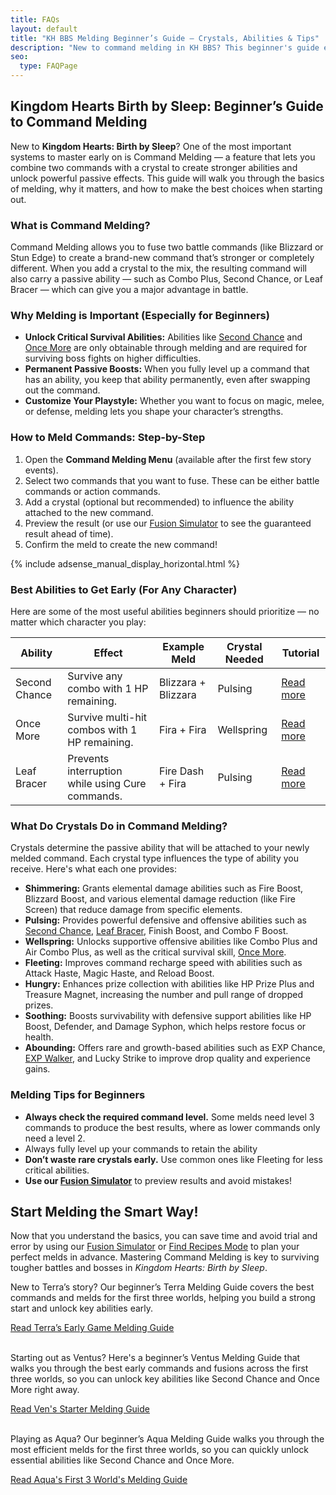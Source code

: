 ```yaml
---
title: FAQs
layout: default
title: "KH BBS Melding Beginner’s Guide – Crystals, Abilities & Tips"
description: "New to command melding in KH BBS? This beginner's guide explains crystals, passive abilities, and how to unlock powerful abilities like Second Chance early."
seo:
  type: FAQPage
---
```

<script type="application/ld+json">
{
  "mainEntity": [
    {
      "@type": "Question",
      "name": "What is Command Melding?",
      "acceptedAnswer": {
        "@type": "Answer",
        "text": "Command Melding allows you to fuse two battle commands, such as Blizzard or Stun Edge, to create a stronger or completely new command. When adding a crystal, the result also gains a passive ability like Combo Plus, Second Chance, or Leaf Bracer, giving your character additional power or defense in battle."
      }
    },
    {
      "@type": "Question",
      "name": "Why is Melding important for beginners?",
      "acceptedAnswer": {
        "@type": "Answer",
        "text": "Melding is crucial because it unlocks essential abilities like Second Chance and Once More, which help you survive boss fights. Fully leveling up commands makes these abilities permanent. Melding also allows players to tailor their characters for magic, melee, or defense styles."
      }
    },
    {
      "@type": "Question",
      "name": "How do you meld commands in Kingdom Hearts Birth by Sleep?",
      "acceptedAnswer": {
        "@type": "Answer",
        "text": "To meld commands, open the Command Melding menu, select two compatible commands, and optionally add a crystal. The result will be a new command with an attached ability. You can preview outcomes using tools like our Fusion Simulator before finalizing the meld."
      }
    },
    {
      "@type": "Question",
      "name": "What are the best abilities to get early in KH BBS?",
      "acceptedAnswer": {
        "@type": "Answer",
        "text": "The most recommended early abilities are Second Chance (survive combos with 1 HP), Once More (survive multi-hit combos), and Leaf Bracer (cast Cure without interruption). These can be created using commands like Blizzara, Fira, and Fire Dash with Pulsing or Wellspring Crystals."
      }
    },
    {
      "@type": "Question",
      "name": "What do Crystals do in Command Melding?",
      "acceptedAnswer": {
        "@type": "Answer",
        "text": "Crystals determine the passive ability added to the fused command. Shimmering boosts elemental abilities, Pulsing grants defense and offense boosts, Wellspring provides supportive and survival abilities, Fleeting speeds up command reload times, Hungry improves prize collection, Soothing offers defensive stat boosts, and Abounding unlocks rare abilities like EXP Chance and Lucky Strike."
      }
    },
    {
      "@type": "Question",
      "name": "What are some melding tips for beginners?",
      "acceptedAnswer": {
        "@type": "Answer",
        "text": "Always check the required command level for optimal results and fully level up commands to permanently keep their abilities. Save rare crystals for critical abilities and use common crystals for minor upgrades. Use a Fusion Simulator to avoid trial and error when experimenting with melds."
      }
    }
  ]
}
</script>

<section id="why-content">
<div class="container">
<div class="text">
<h1>Kingdom Hearts Birth by Sleep: Beginner’s Guide to Command Melding</h1>

<p>New to <strong>Kingdom Hearts: Birth by Sleep</strong>? One of the most important systems to master early on is Command Melding — a feature that lets you combine two commands with a crystal to create stronger abilities and unlock powerful passive effects. This guide will walk you through the basics of melding, why it matters, and how to make the best choices when starting out.</p>

<div class="faq">
<h3>What is Command Melding?</h3>
<p>Command Melding allows you to fuse two battle commands (like Blizzard or Stun Edge) to create a brand-new command that’s stronger or completely different. When you add a crystal to the mix, the resulting command will also carry a passive ability — such as Combo Plus, Second Chance, or Leaf Bracer — which can give you a major advantage in battle.</p>
</div>

<div class="faq">
<h3>Why Melding is Important (Especially for Beginners)</h3>
<ul>
<li><strong>Unlock Critical Survival Abilities:</strong> Abilities like <a href="/second-chance">Second Chance</a> and <a href="/once-more">Once More</a> are only obtainable through melding and are required for surviving boss fights on higher difficulties.</li>
<li><strong>Permanent Passive Boosts:</strong> When you fully level up a command that has an ability, you keep that ability permanently, even after swapping out the command.</li>
<li><strong>Customize Your Playstyle:</strong> Whether you want to focus on magic, melee, or defense, melding lets you shape your character’s strengths.</li>
</ul>
</div>

<div class="faq">
<h3>How to Meld Commands: Step-by-Step</h3>
<ol>
<li>Open the <strong>Command Melding Menu</strong> (available after the first few story events).</li>
<li>Select two commands that you want to fuse. These can be either battle commands or action commands.</li>
<li>Add a crystal (optional but recommended) to influence the ability attached to the new command.</li>
<li>Preview the result (or use our <a href="/">Fusion Simulator</a> to see the guaranteed result ahead of time).</li>
<li>Confirm the meld to create the new command!</li>
</ol>
</div>
<div class="ad-wrapper">
    {% include adsense_manual_display_horizontal.html %}
</div>
<div class="faq">
<h3>Best Abilities to Get Early (For Any Character)</h3>
<p>Here are some of the most useful abilities beginners should prioritize — no matter which character you play:</p>

<table>
<thead>
<tr>
    <th>Ability</th>
    <th>Effect</th>
    <th>Example Meld</th>
    <th>Crystal Needed</th>
    <th>Tutorial</th>
</tr>
</thead>
<tbody>
<tr>
    <td data-label="Ability">Second Chance</td>
    <td data-label="Description">Survive any combo with 1 HP remaining.</td>
    <td data-label="Ingredients">Blizzara + Blizzara</td>
    <td data-label="Crystal">Pulsing</td>
    <td data-label="Tutorial"><a href="/second-chance">Read more</a></td>
</tr>
<tr>
    <td data-label="Ability">Once More</td>
    <td data-label="Description">Survive multi-hit combos with 1 HP remaining.</td>
    <td data-label="Ingredients">Fira + Fira</td>
    <td data-label="Crystal">Wellspring</td>
    <td data-label="Tutorial"><a href="/once-more">Read more</a></td>
</tr>
<tr>
    <td data-label="Ability">Leaf Bracer</td>
    <td data-label="Description">Prevents interruption while using Cure commands.</td>
    <td data-label="Ingredients">Fire Dash + Fira</td>
    <td data-label="Crystal">Pulsing</td>
    <td data-label="Tutorial"><a href="/leaf-bracer">Read more</a></td>
</tr>
</tbody>
</table>
</div>

<div class="faq">
<h3>What Do Crystals Do in Command Melding?</h3>
<p>Crystals determine the passive ability that will be attached to your newly melded command. Each crystal type influences the type of ability you receive. Here's what each one provides:</p>
<ul>
<li><strong>Shimmering:</strong> Grants elemental damage abilities such as Fire Boost, Blizzard Boost, and various elemental damage reduction (like Fire Screen) that reduce damage from specific elements.</li>
<li><strong>Pulsing:</strong> Provides powerful defensive and offensive abilities such as <a href="/second-chance">Second Chance</a>, <a href="/leaf-bracer">Leaf Bracer</a>, Finish Boost, and Combo F Boost.</li>
<li><strong>Wellspring:</strong> Unlocks supportive offensive abilities like Combo Plus and Air Combo Plus, as well as the critical survival skill, <a href="/once-more">Once More</a>.</li>
<li><strong>Fleeting:</strong> Improves command recharge speed with abilities such as Attack Haste, Magic Haste, and Reload Boost.</li>
<li><strong>Hungry:</strong> Enhances prize collection with abilities like HP Prize Plus and Treasure Magnet, increasing the number and pull range of dropped prizes.</li>
<li><strong>Soothing:</strong> Boosts survivability with defensive support abilities like HP Boost, Defender, and Damage Syphon, which helps restore focus or health.</li>
<li><strong>Abounding:</strong> Offers rare and growth-based abilities such as EXP Chance, <a href="/exp-walker">EXP Walker</a>, and Lucky Strike to improve drop quality and experience gains.</li>
</ul>
</div>

<div class="faq">
<h3>Melding Tips for Beginners</h3>
<ul>
<li><strong>Always check the required command level.</strong> Some melds need level 3 commands to produce the best results, where as lower commands only need a level 2.</li>
<li>Always fully level up your commands to retain the ability</li>
<li><strong>Don’t waste rare crystals early.</strong> Use common ones like Fleeting for less critical abilities.</li>
<li><strong>Use our <a href="/">Fusion Simulator</a></strong> to preview results and avoid mistakes!</li>
</ul>
</div>

<h2>Start Melding the Smart Way!</h2>
<p>Now that you understand the basics, you can save time and avoid trial and error by using our <a href="/">Fusion Simulator</a> or <a href="/?mode=find">Find Recipes Mode</a> to plan your perfect melds in advance. Mastering Command Melding is key to surviving tougher battles and bosses in <em>Kingdom Hearts: Birth by Sleep</em>.</p>
<p>New to Terra’s story? Our beginner’s Terra Melding Guide covers the best commands and melds for the first three worlds, helping you build a strong start and unlock key abilities early.</p>
<a href="/terra-early-guide" class="btn highlight">Read Terra’s Early Game Melding Guide</a><br><br>

<p>Starting out as Ventus? Here's a beginner’s Ventus Melding Guide that walks you through the best early commands and fusions across the first three worlds, so you can unlock key abilities like Second Chance and Once More right away.</p>
<a href="/ventus-early-guide" class="btn highlight">Read Ven's Starter Melding Guide</a><br><br>
<p>Playing as Aqua? Our beginner’s Aqua Melding Guide walks you through the most efficient melds for the first three worlds, so you can quickly unlock essential abilities like Second Chance and Once More.</p>
<a href="/ventus-early-guide" class="btn highlight">Read Aqua's First 3 World's Melding Guide</a>

</div>

</div>

</section>

 